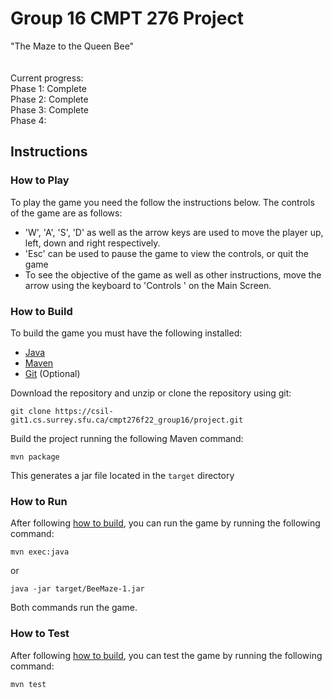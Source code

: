 # Group 16 CMPT 276 Project

"The Maze to the Queen Bee" <br>
<br>
<br>
Current progress: <br>
Phase 1: Complete <br>
Phase 2: Complete <br>
Phase 3: Complete <br>
Phase 4:  <br>

## Instructions

### How to Play

To play the game you need the follow the instructions below. The controls of the game are as follows:

- 'W', 'A', 'S', 'D' as well as the arrow keys are used to move the player up, left, down and right respectively.
- 'Esc' can be used to pause the game to view the controls, or quit the game
- To see the objective of the game as well as other instructions, move the arrow using the keyboard to 'Controls ' on the Main Screen.

### How to Build

To build the game you must have the following installed:

- [Java](https://www.java.com/en/)
- [Maven](https://maven.apache.org/) 
- [Git](https://git-scm.com/) (Optional)

Download the repository and unzip or clone the repository using git:

`git clone https://csil-git1.cs.surrey.sfu.ca/cmpt276f22_group16/project.git`

Build the project running the following Maven command:

`mvn package`

This generates a jar file located in the `target` directory

### How to Run

After following [how to build](#how-to-build), you can run the game by running the following command:

`mvn exec:java` 

or 

`java -jar target/BeeMaze-1.jar`

Both commands run the game.

### How to Test

After following [how to build](#how-to-build), you can test the game by running
the following command:

`mvn test`
